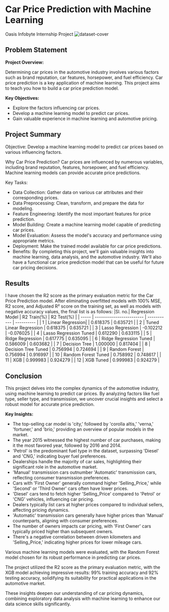 # Car Price Prediction with Machine Learning
Oasis Infobyte Internship Project
![dataset-cover](https://github.com/Apurbaananya/oibsip_task3/assets/142817867/f8551d65-1feb-4e25-b7c9-7031581e2fc7)

## Problem Statement

**Project Overview:**

Determining car prices in the automotive industry involves various factors such as brand reputation, car features, horsepower, and fuel efficiency. Car price prediction is a key application of machine learning. This project aims to teach you how to build a car price prediction model.

**Key Objectives:**

- Explore the factors influencing car prices.
- Develop a machine learning model to predict car prices.
- Gain valuable experience in machine learning and automotive pricing.

## Project Summary

Objective: Develop a machine learning model to predict car prices based on various influencing factors.

Why Car Price Prediction? Car prices are influenced by numerous variables, including brand reputation, features, horsepower, and fuel efficiency. Machine learning models can provide accurate price predictions.

Key Tasks:

- Data Collection: Gather data on various car attributes and their corresponding prices.
- Data Preprocessing: Clean, transform, and prepare the data for modeling.
- Feature Engineering: Identify the most important features for price prediction.
- Model Building: Create a machine learning model capable of predicting car prices.
- Model Evaluation: Assess the model's accuracy and performance using appropriate metrics.
- Deployment: Make the trained model available for car price predictions.
- Benefits: By completing this project, we'll gain valuable insights into machine learning, data analysis, and the automotive industry. We'll also have a functional car price prediction model that can be useful for future car pricing decisions.

## Results

I have chosen the R2 score as the primary evaluation metric for the Car Price Prediction model. After eliminating overfitted models with 100% MSE, R2 score, and Adjusted R² score on the training set, as well as models with negative accuracy values, the final list is as follows:
|Sl. no.| Regression Model         | R2 Train(%) | R2 Test(%) |
| ----- | ------------------------ | ----------- | ---------- |
|   1   | Linear Regression|       | 0.618375	   | 0.635721   |
|   2   | Tuned Linear Regression  | 0.618375    | 0.635721   |
|   3   | Lasso Regression         | -0.102212	 | -0.076025  |
|   4   | Lasso Regression Tuned   | 0.612290    | 0.633115   |
|   5   | Ridge Regression         | 0.617775    | 0.635095   |
|   6   | Ridge Regression Tuned   | 0.586009    | 0.603682   |
|   7   | Decision Tree            | 1.000000    | 0.817404   |
|   8   | Decision Tree Tuned      | 0.756994    | 0.724694   |
|   9   | Random Forest            | 0.756994    | 0.916997   |
|  10   | Random Forest Tuned      | 0.758992    | 0.748617   |
|  11   | XGB                      | 0.999983    | 0.924279   |
|  12   | XGB Tuned                | 0.999983    | 0.924279   |

## Conclusion

This project delves into the complex dynamics of the automotive industry, using machine learning to predict car prices. By analyzing factors like fuel type, seller type, and transmission, we uncover crucial insights and select a robust model for accurate price prediction.

**Key Insights:**

- The top-selling car model is 'city,' followed by 'corolla altis,' 'verna,' 'fortuner,' and 'brio,' providing an overview of popular models in the market.
- The year 2015 witnessed the highest number of car purchases, making it the most favored year, followed by 2016 and 2014.
- 'Petrol' is the predominant fuel type in the dataset, surpassing 'Diesel' and 'CNG,' indicating buyer fuel preferences.
- Dealerships handle the majority of car sales, highlighting their significant role in the automotive market.
- 'Manual' transmission cars outnumber 'Automatic' transmission cars, reflecting consumer transmission preferences.
- Cars with 'First Owner' generally command higher 'Selling_Price,' while 'Second' or 'Third Owner' cars often have lower prices.
- 'Diesel' cars tend to fetch higher 'Selling_Price' compared to 'Petrol' or 'CNG' vehicles, influencing car pricing.
- Dealers typically list cars at higher prices compared to individual sellers, affecting pricing dynamics.
- 'Automatic' transmission cars generally have higher prices than 'Manual' counterparts, aligning with consumer preferences.
- The number of owners impacts car pricing, with 'First Owner' cars typically priced higher than subsequent owners.
- There's a negative correlation between driven kilometers and 'Selling_Price,' indicating higher prices for lower mileage cars.

Various machine learning models were evaluated, with the Random Forest model chosen for its robust performance in predicting car prices.

The project utilized the R2 score as the primary evaluation metric, with the XGB model achieving impressive results: 99% training accuracy and 92% testing accuracy, solidifying its suitability for practical applications in the automotive market.

These insights deepen our understanding of car pricing dynamics, combining exploratory data analysis with machine learning to enhance our data science skills significantly.
